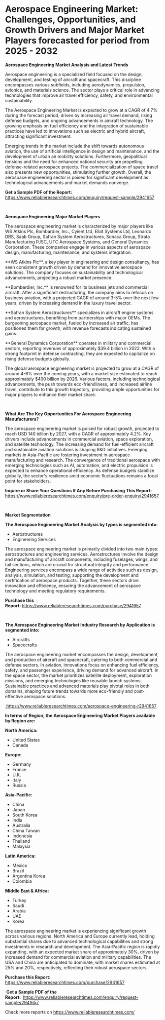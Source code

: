 <p><h1>Aerospace Engineering Market: Challenges, Opportunities, and Growth Drivers and Major Market Players forecasted for period from 2025 - 2032</h1></p><p><strong>Aerospace Engineering Market Analysis and Latest Trends</strong></p>
<p><p>Aerospace engineering is a specialized field focused on the design, development, and testing of aircraft and spacecraft. This discipline encompasses various subfields, including aerodynamics, propulsion, avionics, and materials science. The sector plays a critical role in advancing technologies that improve air travel efficiency, safety, and environmental sustainability.</p><p>The Aerospace Engineering Market is expected to grow at a CAGR of 4.7% during the forecast period, driven by increasing air travel demand, rising defense budgets, and ongoing advancements in aircraft technology. The growing emphasis on fuel efficiency and the integration of sustainable practices have led to innovations such as electric and hybrid aircraft, attracting significant investment. </p><p>Emerging trends in the market include the shift towards autonomous aviation, the use of artificial intelligence in design and maintenance, and the development of urban air mobility solutions. Furthermore, geopolitical tensions and the need for enhanced national security are propelling defense-related aerospace projects. The commercialization of space travel also presents new opportunities, stimulating further growth. Overall, the aerospace engineering sector is poised for significant development as technological advancements and market demands converge.</p></p>
<p><strong>Get a Sample PDF of the Report:&nbsp;</strong> <a href="https://www.reliableresearchtimes.com/enquiry/request-sample/2941657?utm_campaign=2934&utm_medium=2&utm_source=Github&utm_content=ia&utm_term=15032025&utm_id=aerospace-engineering">https://www.reliableresearchtimes.com/enquiry/request-sample/2941657</a></p>
<p>&nbsp;</p>
<p><strong>Aerospace Engineering Major Market Players</strong></p>
<p><p>The aerospace engineering market is characterized by major players like WS Atkins Plc, Bombardier, Inc., Cyient Ltd, Elbit Systems Ltd, Leonardo DRS, Saab Group, Safran System Aerostructures, Sonaca Group, Strata Manufacturing PJSC, UTC Aerospace Systems, and General Dynamics Corporation. These companies engage in various aspects of aerospace design, manufacturing, maintenance, and systems integration.</p><p>**WS Atkins Plc**, a key player in engineering and design consultancy, has seen consistent growth driven by demand for innovative aerospace solutions. The company focuses on sustainability and technological advancements, projecting a robust market presence. </p><p>**Bombardier, Inc.** is renowned for its business jets and commercial aircraft. After a significant restructuring, the company aims to refocus on business aviation, with a projected CAGR of around 3-5% over the next few years, driven by increasing demand in the luxury travel sector.</p><p>**Safran System Aerostructures** specializes in aircraft engine systems and aerostructures, benefiting from partnerships with major OEMs. The burgeoning aerospace market, fueled by increased air traffic, has positioned them for growth, with revenue forecasts indicating sustained gains.</p><p>**General Dynamics Corporation** operates in military and commercial sectors, reporting revenues of approximately $39.4 billion in 2022. With a strong footprint in defense contracting, they are expected to capitalize on rising defense budgets globally.</p><p>The global aerospace engineering market is projected to grow at a CAGR of around 4-6% over the coming years, with a market size estimated to reach approximately $400 billion by 2026. Various factors, including technological advancements, the push towards eco-friendliness, and increased airline travel, contribute to this growth trajectory, providing ample opportunities for major players to enhance their market share.</p></p>
<p>&nbsp;</p>
<p><strong>What Are The Key Opportunities For Aerospace Engineering Manufacturers?</strong></p>
<p><p>The aerospace engineering market is poised for robust growth, projected to reach USD 140 billion by 2027, with a CAGR of approximately 4.2%. Key drivers include advancements in commercial aviation, space exploration, and satellite technology. The increasing demand for fuel-efficient aircraft and sustainable aviation solutions is shaping R&D initiatives. Emerging markets in Asia-Pacific are fostering investment in aerospace manufacturing and research. The convergence of traditional aerospace with emerging technologies such as AI, automation, and electric propulsion is expected to enhance operational efficiency. As defense budgets stabilize globally, the sector's resilience amid economic fluctuations remains a focal point for stakeholders.</p></p>
<p><strong>Inquire or Share Your Questions If Any Before Purchasing This Report:</strong> <a href="https://www.reliableresearchtimes.com/enquiry/pre-order-enquiry/2941657?utm_campaign=2934&utm_medium=2&utm_source=Github&utm_content=ia&utm_term=15032025&utm_id=aerospace-engineering">https://www.reliableresearchtimes.com/enquiry/pre-order-enquiry/2941657</a></p>
<p>&nbsp;</p>
<p><strong>Market Segmentation</strong></p>
<p><strong>The Aerospace Engineering Market Analysis by types is segmented into:</strong></p>
<p><ul><li>Aerostructures</li><li>Engineering Services</li></ul></p>
<p><p>The aerospace engineering market is primarily divided into two main types: aerostructures and engineering services. Aerostructures involve the design and manufacturing of aircraft components, including fuselages, wings, and tail sections, which are crucial for structural integrity and performance. Engineering services encompass a wide range of activities such as design, analysis, simulation, and testing, supporting the development and certification of aerospace products. Together, these sectors drive innovation and efficiency, ensuring the advancement of aerospace technology and meeting regulatory requirements.</p></p>
<p><strong>Purchase this Report:&nbsp;</strong><a href="https://www.reliableresearchtimes.com/purchase/2941657?utm_campaign=2934&utm_medium=2&utm_source=Github&utm_content=ia&utm_term=15032025&utm_id=aerospace-engineering">https://www.reliableresearchtimes.com/purchase/2941657</a></p>
<p>&nbsp;</p>
<p><strong>The Aerospace Engineering Market Industry Research by Application is segmented into:</strong></p>
<p><ul><li>Aircrafts</li><li>Spacecrafts</li></ul></p>
<p><p>The aerospace engineering market encompasses the design, development, and production of aircraft and spacecraft, catering to both commercial and defense sectors. In aviation, innovations focus on enhancing fuel efficiency, safety, and passenger experience, driving demand for advanced aircraft. In the space sector, the market prioritizes satellite deployment, exploration missions, and emerging technologies like reusable launch systems. Sustainable practices and advanced materials play pivotal roles in both domains, shaping future trends towards more eco-friendly and cost-effective aerospace solutions.</p></p>
<p><a href="https://www.reliableresearchtimes.com/aerospace-engineering-r2941657?utm_campaign=2934&utm_medium=2&utm_source=Github&utm_content=ia&utm_term=15032025&utm_id=aerospace-engineering">&nbsp;https://www.reliableresearchtimes.com/aerospace-engineering-r2941657</a></p>
<p><strong>In terms of Region, the Aerospace Engineering Market Players available by Region are:</strong></p>
<p>
    <p> <strong> North America: </strong>
        <ul>
            <li>United States</li>
            <li>Canada</li>
        </ul>
        </p> 
    <p> <strong> Europe: </strong>
        <ul>
            <li>Germany</li>
            <li>France</li>
            <li>U.K.</li>
            <li>Italy</li>
            <li>Russia</li>
        </ul>
        </p> 
    <p> <strong> Asia-Pacific: </strong>
        <ul>
            <li>China</li>
            <li>Japan</li>
            <li>South Korea</li>
            <li>India</li>
            <li>Australia</li>
            <li>China Taiwan</li>
            <li>Indonesia</li>
            <li>Thailand</li>
            <li>Malaysia</li>
        </ul>
        </p> 
    <p> <strong> Latin America: </strong>
        <ul>
            <li>Mexico</li>
            <li>Brazil</li>
            <li>Argentina Korea</li>
            <li>Colombia</li>
        </ul>
        </p> 
    <p> <strong> Middle East & Africa: </strong>
        <ul>
            <li>Turkey</li>
            <li>Saudi</li>
            <li>Arabia</li>
            <li>UAE</li>
            <li>Korea</li>
        </ul>
    </p>
    </p>
<p><p>The aerospace engineering market is experiencing significant growth across various regions. North America and Europe currently lead, holding substantial shares due to advanced technological capabilities and strong investments in research and development. The Asia-Pacific region is rapidly expanding, with an expected market share of approximately 30%, driven by increased demand for commercial aviation and military capabilities. The USA and China are anticipated to dominate, with market shares estimated at 25% and 20%, respectively, reflecting their robust aerospace sectors.</p></p>
<p><strong>Purchase this Report: </strong><a href="https://www.reliableresearchtimes.com/purchase/2941657?utm_campaign=2934&utm_medium=2&utm_source=Github&utm_content=ia&utm_term=15032025&utm_id=aerospace-engineering">https://www.reliableresearchtimes.com/purchase/2941657</a></p>
<p>&nbsp;<strong>Get a Sample PDF of the Report:&nbsp;&nbsp;</strong><a href="https://www.reliableresearchtimes.com/enquiry/request-sample/2941657?utm_campaign=2934&utm_medium=2&utm_source=Github&utm_content=ia&utm_term=15032025&utm_id=aerospace-engineering">https://www.reliableresearchtimes.com/enquiry/request-sample/2941657</a></p>
<p><strong></strong></p>
<p>Check more reports on <a href="https://www.reliableresearchtimes.com/?utm_campaign=2934&utm_medium=2&utm_source=Github&utm_content=ia&utm_term=15032025&utm_id=aerospace-engineering">https://www.reliableresearchtimes.com/</a></p>